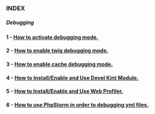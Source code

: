 ### INDEX 



##### Debugging



#### 1 - [How to activate debugging mode.](https://github.com/ovanesb/drupal/blob/master/Drupal8/Debugging/How_to_activate_debugging_mode.md)

#### 2 - [How to enable twig debugging mode.](https://github.com/ovanesb/drupal/blob/master/Drupal8/Debugging/How_to_activate_twig_debugging.md)

#### 3 - [How to enable cache debugging mode.](https://github.com/ovanesb/drupal/blob/master/Drupal8/Debugging/How_to_enable_cache_debugging_mode.md)

#### 4 - [How to Install/Enable and Use Devel Kint Module.](https://github.com/ovanesb/drupal/blob/master/Drupal8/Debugging/How_to_Install_Enable_and_Use_Devel_Module.md)

#### 5 - [How to Install/Enable and Use Web Profiler.](https://github.com/ovanesb/drupal/blob/master/Drupal8/Debugging/How_to_Install_Enable_and_Use_Web_Profiler.md)

#### 6 - [How to use PhpStorm in order to debugging yml files.](https://github.com/ovanesb/drupal/blob/master/Drupal8/Debugging/How_to_use_PhpStorm_in_order_to_debugging_yml_files.md)
 
